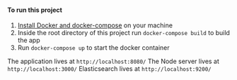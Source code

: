 #### To run this project
1. [Install Docker and docker-compose](https://docs.docker.com/docker-for-mac/install/#install-and-run-docker-for-mac) on your machine
2. Inside  the root directory of this project run `docker-compose build` to build the app
3. Run `docker-compose up` to start the docker container

The application lives at `http://localhost:8080/`
The Node server lives at `http://localhost:3000/`
Elasticsearch lives at `http://localhost:9200/`